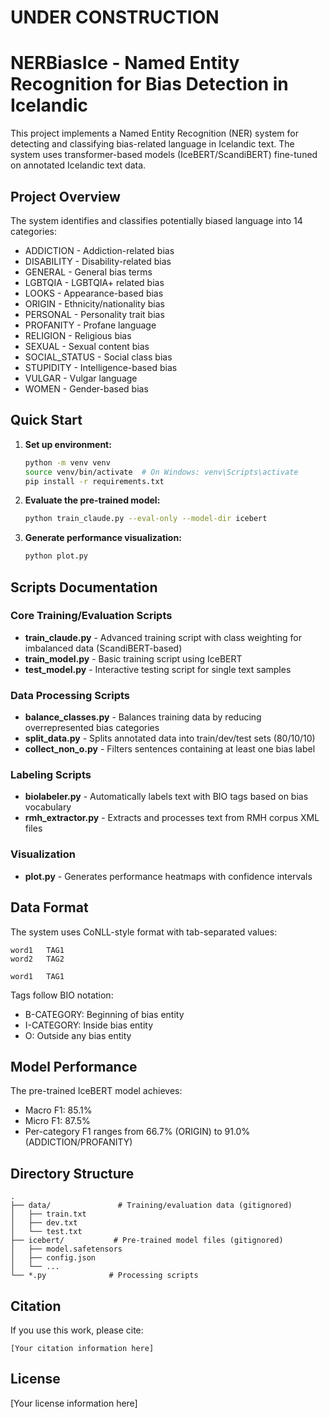 # UNDER CONSTRUCTION

# NERBiasIce - Named Entity Recognition for Bias Detection in Icelandic

This project implements a Named Entity Recognition (NER) system for detecting and classifying bias-related language in Icelandic text. The system uses transformer-based models (IceBERT/ScandiBERT) fine-tuned on annotated Icelandic text data.

## Project Overview

The system identifies and classifies potentially biased language into 14 categories:
- ADDICTION - Addiction-related bias
- DISABILITY - Disability-related bias  
- GENERAL - General bias terms
- LGBTQIA - LGBTQIA+ related bias
- LOOKS - Appearance-based bias
- ORIGIN - Ethnicity/nationality bias
- PERSONAL - Personality trait bias
- PROFANITY - Profane language
- RELIGION - Religious bias
- SEXUAL - Sexual content bias
- SOCIAL_STATUS - Social class bias
- STUPIDITY - Intelligence-based bias
- VULGAR - Vulgar language
- WOMEN - Gender-based bias

## Quick Start

1. **Set up environment:**
   ```bash
   python -m venv venv
   source venv/bin/activate  # On Windows: venv\Scripts\activate
   pip install -r requirements.txt
   ```

2. **Evaluate the pre-trained model:**
   ```bash
   python train_claude.py --eval-only --model-dir icebert
   ```

3. **Generate performance visualization:**
   ```bash
   python plot.py
   ```

## Scripts Documentation

### Core Training/Evaluation Scripts

- **train_claude.py** - Advanced training script with class weighting for imbalanced data (ScandiBERT-based)
- **train_model.py** - Basic training script using IceBERT
- **test_model.py** - Interactive testing script for single text samples

### Data Processing Scripts

- **balance_classes.py** - Balances training data by reducing overrepresented bias categories
- **split_data.py** - Splits annotated data into train/dev/test sets (80/10/10)
- **collect_non_o.py** - Filters sentences containing at least one bias label

### Labeling Scripts

- **biolabeler.py** - Automatically labels text with BIO tags based on bias vocabulary
- **rmh_extractor.py** - Extracts and processes text from RMH corpus XML files

### Visualization

- **plot.py** - Generates performance heatmaps with confidence intervals

## Data Format

The system uses CoNLL-style format with tab-separated values:
```
word1	TAG1
word2	TAG2

word1	TAG1
```

Tags follow BIO notation:
- B-CATEGORY: Beginning of bias entity
- I-CATEGORY: Inside bias entity
- O: Outside any bias entity

## Model Performance

The pre-trained IceBERT model achieves:
- Macro F1: 85.1%
- Micro F1: 87.5%
- Per-category F1 ranges from 66.7% (ORIGIN) to 91.0% (ADDICTION/PROFANITY)

## Directory Structure

```
.
├── data/               # Training/evaluation data (gitignored)
│   ├── train.txt
│   ├── dev.txt
│   └── test.txt
├── icebert/           # Pre-trained model files (gitignored)
│   ├── model.safetensors
│   ├── config.json
│   └── ...
└── *.py              # Processing scripts
```

## Citation

If you use this work, please cite:
```
[Your citation information here]
```

## License

[Your license information here]
